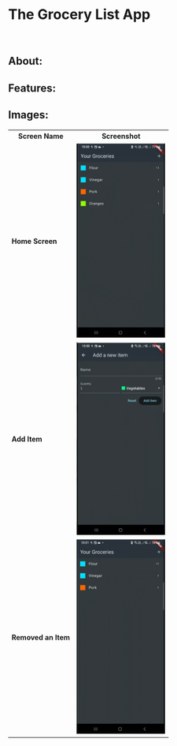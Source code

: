 # The Grocery List App
<br />

## About:

## Features:

## Images:
<table>
  <tr>
    <th>Screen Name</th>
    <th>Screenshot</th>
  </tr>
  <tr>
    <td><strong>Home Screen</strong></td>
    <td><img src="screenshots/all_groceries.png"  width="180"></td>
  </tr>
  <tr>
    <td><strong>Add Item</strong></td>
    <td><img src="screenshots/add_item.png"  width="180"></td>
  </tr>
  <tr>
    <td><strong>Removed an Item</strong></td>
    <td><img src="screenshots/groceries.png" width="180"></td>
  </tr>
</table>
